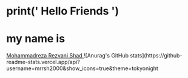 # print(' Hello Friends ')
# my name is
<a href="https://github.com/Mrrsh2000">
 Mohammadreza Rezvani Shad
</a>
![Anurag's GitHub stats](https://github-readme-stats.vercel.app/api?username=mrrsh2000&show_icons=true&theme=tokyonight
